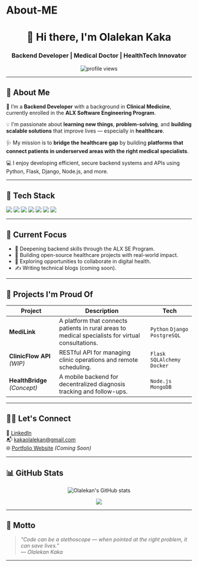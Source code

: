 # About-ME
<!-- GitHub Profile README -->

<h1 align="center">👋 Hi there, I'm Olalekan Kaka</h1>
<h3 align="center">Backend Developer | Medical Doctor | HealthTech Innovator</h3>

<p align="center">
  <img src="https://komarev.com/ghpvc/?username=kakaolalekan&label=Profile%20views&color=0e75b6&style=flat" alt="profile views" />
</p>

---

## 🚀 About Me

🎯 I’m a **Backend Developer** with a background in **Clinical Medicine**, currently enrolled in the **ALX Software Engineering Program**.

💡 I'm passionate about **learning new things**, **problem-solving**, and **building scalable solutions** that improve lives — especially in **healthcare**.

🩺 My mission is to **bridge the healthcare gap** by building **platforms that connect patients in underserved areas with the right medical specialists**.

💻 I enjoy developing efficient, secure backend systems and APIs using Python, Flask, Django, Node.js, and more.

---

## 🧰 Tech Stack

<p>
  <img src="https://img.shields.io/badge/Python-3670A0?style=for-the-badge&logo=python&logoColor=ffdd54"/>
  <img src="https://img.shields.io/badge/Flask-black?style=for-the-badge&logo=flask"/>
  <img src="https://img.shields.io/badge/Django-092E20?style=for-the-badge&logo=django&logoColor=white"/>
  <img src="https://img.shields.io/badge/PostgreSQL-316192?style=for-the-badge&logo=postgresql&logoColor=white"/>
  <img src="https://img.shields.io/badge/Docker-2496ED?style=for-the-badge&logo=docker&logoColor=white"/>
  <img src="https://img.shields.io/badge/Linux-FCC624?style=for-the-badge&logo=linux&logoColor=black"/>
  <img src="https://img.shields.io/badge/JavaScript-F7DF1E?style=for-the-badge&logo=javascript&logoColor=black"/>
</p>

---

## 🧭 Current Focus

- 🌱 Deepening backend skills through the ALX SE Program.
- 🔨 Building open-source healthcare projects with real-world impact.
- 🔎 Exploring opportunities to collaborate in digital health.
- ✍️ Writing technical blogs (coming soon).

---

## 📌 Projects I'm Proud Of

| Project | Description | Tech |
|--------|-------------|------|
| **MediLink** | A platform that connects patients in rural areas to medical specialists for virtual consultations. | `Python` `Django` `PostgreSQL` |
| **ClinicFlow API** *(WIP)* | RESTful API for managing clinic operations and remote scheduling. | `Flask` `SQLAlchemy` `Docker` |
| **HealthBridge** *(Concept)* | A mobile backend for decentralized diagnosis tracking and follow-ups. | `Node.js` `MongoDB` |

---

## 🧑‍💼 Let's Connect

💼 [LinkedIn](https://www.linkedin.com/in/kaka-olalekan-26326450)  
📬 kakaolalekan@gmail.com  
🌐 [Portfolio Website](#) *(Coming Soon)*

---

## 📊 GitHub Stats

<p align="center">
  <img src="https://github-readme-stats.vercel.app/api?username=kakaolalekan&show_icons=true&theme=radical" alt="Olalekan's GitHub stats" />
</p>

<p align="center">
  <img src="https://github-readme-streak-stats.herokuapp.com?user=kakaolalekan&theme=radical&date_format=M%20j%5B%2C%20Y%5D" />
</p>

---

## 💬 Motto

> _"Code can be a stethoscope — when pointed at the right problem, it can save lives."_  
> — *Olalekan Kaka*

---

